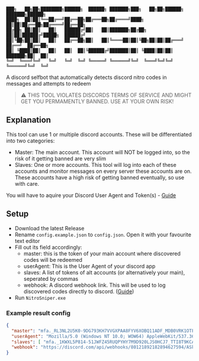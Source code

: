 ```
███╗   ██╗██╗████████╗██████╗  ██████╗ ███████╗███╗   ██╗██╗██████╗ ███████╗██████╗ 
████╗  ██║██║╚══██╔══╝██╔══██╗██╔═══██╗██╔════╝████╗  ██║██║██╔══██╗██╔════╝██╔══██╗
██╔██╗ ██║██║   ██║   ██████╔╝██║   ██║███████╗██╔██╗ ██║██║██████╔╝█████╗  ██████╔╝
██║╚██╗██║██║   ██║   ██╔══██╗██║   ██║╚════██║██║╚██╗██║██║██╔═══╝ ██╔══╝  ██╔══██╗
██║ ╚████║██║   ██║   ██║  ██║╚██████╔╝███████║██║ ╚████║██║██║     ███████╗██║  ██║
╚═╝  ╚═══╝╚═╝   ╚═╝   ╚═╝  ╚═╝ ╚═════╝ ╚══════╝╚═╝  ╚═══╝╚═╝╚═╝     ╚══════╝╚═╝  ╚═╝
```

A discord selfbot that automatically detects discord nitro codes in messages and attempts to redeem

> ⚠️ THIS TOOL VIOLATES DISCORDS TERMS OF SERVICE AND MIGHT GET YOU PERMAMENTLY BANNED. USE AT YOUR OWN RISK!

## Explanation
This tool can use 1 or multiple discord accounts. These will be differentiated into two categories:
- Master: The main account. This account will NOT be logged into, so the risk of it getting banned are very slim
- Slaves: One or more accounts. This tool will log into each of these accounts and monitor messages on every server these accounts are on. These accounts have a high risk of getting banned eventually, so use with care.

You will have to aquire your Discord User Agent and Token(s) - [Guide](https://gist.github.com/Vendicated/e7318adb486bb507facb70539e188c1c)

## Setup
- Download the latest Release
- Rename `config.example.json` to `config.json`. Open it with your favourite text editor
- Fill out its field accordingly:
  - master: this is the token of your main account where discovered codes will be redeemed
  - userAgent: This is the User Agent of your discord app
  - slaves: A list of tokens of alt accounts (or alternatively your main), seperated by commas
  - webhook: A discord webhook link. This will be used to log discovered codes directly to discord. ([Guide](https://support.discord.com/hc/en-us/articles/228383668-Intro-to-Webhooks))
- Run `NitroSniper.exe`

### Example result config
  
  ```json
{
    "master": "mfa._RL3NL2U5K0-9DG793KH7VVGXPAA8FYV6XOBQ11ADF_MDB0VRK1OTFM76JRCZHXUBTZ6RYZQY",
    "userAgent": "Mozilla/5.0 (Windows NT 10.0; WOW64) AppleWebKit/537.36 (KHTML, like Gecko) discord/0.0.309 Chrome/83.0.4103.122 Electron/9.3.5 Safari/537.36",
    "slaves": [ "mfa._1KWXL5P814-51JWFZ45RUQPYHY7M9D920LJS0HCJ7_TTI8T9KCAUF56TSEU1CO34TS10ARBT", "mfa._X0EC0GRRTP-SA9M6EAYGBOL1YEM588S80S4QV3UJX_MQHYVYIMRNG96FWBPI228CKK0BPTUG" ],
    "webhook": "https://discord.com/api/webhooks/80121892182894627594/ASkjjsa991-sa29S-8sahjsjahshjSHAjhsjajhs"
}
  ```

